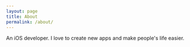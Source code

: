 ```yaml
---
layout: page
title: About
permalink: /about/
---
```


An iOS developer. I love to create new apps and make people's life easier. 
